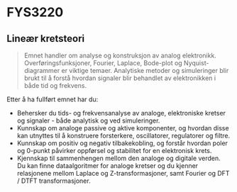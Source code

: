 # FYS3220
## Lineær kretsteori

>Emnet handler om analyse og konstruksjon av analog elektronikk. Overføringsfunksjoner, Fourier, Laplace, Bode-plot og Nyquist-diagrammer er viktige temaer. Analytiske metoder og simuleringer blir brukt til å forstå hvordan signaler blir behandlet av elektronikken i både tid og frekvens.

Etter å ha fullført emnet har du:
- Behersker du tids- og frekvensanalyse av analoge, elektroniske kretser og signaler - både analytisk og ved simuleringer.
- Kunnskap om analoge passive og aktive komponenter, og hvordan disse kan utnyttes til å konstruere forsterkere, oscillatorer, regulatorer og filtre.
- Kunnskap om positiv og negativ tilbakekobling, og forstår hvordan poler og 0-punkt påvirker oppførsel og stabilitet for en elektronisk krets.
- Kjennskap til sammenhengen mellom den analoge og digitale verden. Du kan finne dataalgoritmer for analoge kretser og du kjenner relasjonene mellom Laplace og Z-transformasjoner, samt Fourier og DFT / DTFT transformasjoner.
